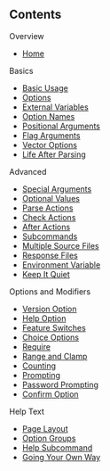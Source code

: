 ## Contents
Overview
- [Home](Home)  

Basics
- [Basic Usage](Basic%20Usage)  
- [Options](Options)  
- [External Variables](External%20Variables)  
- [Option Names](Option%20Names)  
- [Positional Arguments](Positional%20Arguments)  
- [Flag Arguments](Flag%20Arguments)  
- [Vector Options](Vector%20Options)  
- [Life After Parsing](Life%20After%20Parsing)  

Advanced
- [Special Arguments](Special%20Arguments)  
- [Optional Values](Optional%20Values)  
- [Parse Actions](Parse%20Actions)  
- [Check Actions](Check%20Actions)
- [After Actions](After%20Actions)
- [Subcommands](Subcommands)
- [Multiple Source Files](Multiple%20Source%20Files)
- [Response Files](Response%20Files)  
- [Environment Variable](Environment%20Variable)
- [Keep It Quiet](Keep%20It%20Quiet)  

Options and Modifiers
- [Version Option](Version%20Option)  
- [Help Option](Help%20Option)
- [Feature Switches](Feature%20Switches)  
- [Choice Options](Choice%20Options)
- [Require](Require)
- [Range and Clamp](Range%20and%20Clamp)
- [Counting](Counting)  
- [Prompting](Prompting)
- [Password Prompting](Password%20Prompting)
- [Confirm Option](Confirm%20Option)

Help Text
- [Page Layout](Page%20Layout)
- [Option Groups](Option%20Groups)
- [Help Subcommand](Help%20Subcommand)
- [Going Your Own Way](Going%20Your%20Own%20Way)
